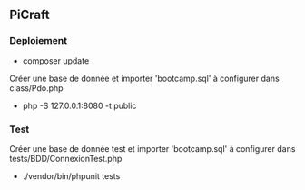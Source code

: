 ## PiCraft

### Deploiement

- composer update

Créer une base de donnée et importer 'bootcamp.sql' à configurer dans class/Pdo.php

- php -S 127.0.0.1:8080 -t public

### Test

Créer une base de donnée test et importer 'bootcamp.sql' à configurer dans tests/BDD/ConnexionTest.php

- ./vendor/bin/phpunit tests
